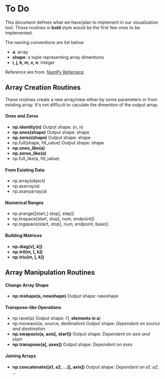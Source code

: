 
To Do
=====

This document defines what we have/plan to implement in our visualization tool.
Those routines in **bold** style would be the first few ones to be implemented.

The naming conventions are list below:
* **a**: array
* **shape**: a tuple representing array dimentions
* **i, j, k, m, v, n**: integer

Reference are from: [NumPy Refernece](https://docs.scipy.org/doc/numpy/reference/)

## Array Creation Routines

These routines create a new array/view either by some parameters or from existing array.
It's not difficult to caculate the dimention of the output array.

#### Ones and Zeros

* **np.identity(n)**
  Output shape: (n, n)
* **np.ones(shape)**
  Output shape: shape
* **np.zeros(shape)**
  Output shape: shape
* np.full(shape, fill_value)
  Output shape: shape
* **np.ones_like(a)**
* **np.zeros_like(a)**
* np.full_like(a, fill_value)

#### From Existing Data

* np.array(object)
* np.asarray(a)
* np.asanyarray(a)

#### Numerical Ranges

* np.arange([start,] stop[, step])
* np.linspace(start, stop[, num, endpoint])
* np.logspace(start, stop[, num, endpoint, base])

#### Building Matrices

* **np.diag(v[, k])**
* **np.tril(m, [, k])**
* **np.triu(m, [, k])**

## Array Manipulation Routines

#### Change Array Shape

* **np.reshape(a, newshape)**
  Output shape: newshape

#### Transpose-like Operations

* np.ravel(a)
  Output shape: (1, __elements in a__)
* np.moveaxis(a, source, destination)
  Output shape: *Dependent on source and diestination*
* **np.swapaxis(a, axis[, start])**
  Output shape: *Dependent on axis and start*
* **np.transpose(a[, axes])**
  Output shape: *Dependent on axes*

#### Joining Arrays

* **np.concatenate((a1, a2, ...)[, axis])**
  Output shape: *Dependent on a1, a2, ...*

